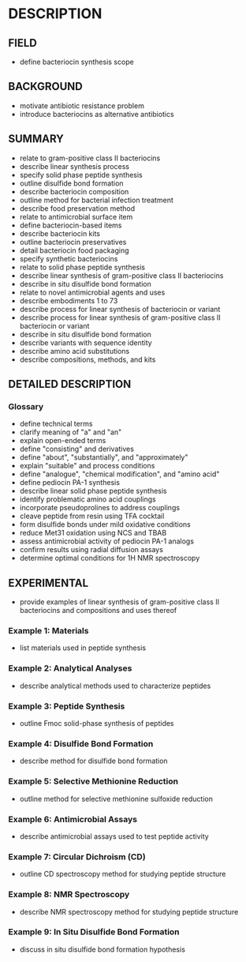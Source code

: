 # DESCRIPTION

## FIELD

- define bacteriocin synthesis scope

## BACKGROUND

- motivate antibiotic resistance problem
- introduce bacteriocins as alternative antibiotics

## SUMMARY

- relate to gram-positive class II bacteriocins
- describe linear synthesis process
- specify solid phase peptide synthesis
- outline disulfide bond formation
- describe bacteriocin composition
- outline method for bacterial infection treatment
- describe food preservation method
- relate to antimicrobial surface item
- define bacteriocin-based items
- describe bacteriocin kits
- outline bacteriocin preservatives
- detail bacteriocin food packaging
- specify synthetic bacteriocins
- relate to solid phase peptide synthesis
- describe linear synthesis of gram-positive class II bacteriocins
- describe in situ disulfide bond formation
- relate to novel antimicrobial agents and uses
- describe embodiments 1 to 73
- describe process for linear synthesis of bacteriocin or variant
- describe process for linear synthesis of gram-positive class II bacteriocin or variant
- describe in situ disulfide bond formation
- describe variants with sequence identity
- describe amino acid substitutions
- describe compositions, methods, and kits

## DETAILED DESCRIPTION

### Glossary

- define technical terms
- clarify meaning of "a" and "an"
- explain open-ended terms
- define "consisting" and derivatives
- define "about", "substantially", and "approximately"
- explain "suitable" and process conditions
- define "analogue", "chemical modification", and "amino acid"
- define pediocin PA-1 synthesis
- describe linear solid phase peptide synthesis
- identify problematic amino acid couplings
- incorporate pseudoprolines to address couplings
- cleave peptide from resin using TFA cocktail
- form disulfide bonds under mild oxidative conditions
- reduce Met31 oxidation using NCS and TBAB
- assess antimicrobial activity of pediocin PA-1 analogs
- confirm results using radial diffusion assays
- determine optimal conditions for 1H NMR spectroscopy

## EXPERIMENTAL

- provide examples of linear synthesis of gram-positive class II bacteriocins and compositions and uses thereof

### Example 1: Materials

- list materials used in peptide synthesis

### Example 2: Analytical Analyses

- describe analytical methods used to characterize peptides

### Example 3: Peptide Synthesis

- outline Fmoc solid-phase synthesis of peptides

### Example 4: Disulfide Bond Formation

- describe method for disulfide bond formation

### Example 5: Selective Methionine Reduction

- outline method for selective methionine sulfoxide reduction

### Example 6: Antimicrobial Assays

- describe antimicrobial assays used to test peptide activity

### Example 7: Circular Dichroism (CD)

- outline CD spectroscopy method for studying peptide structure

### Example 8: NMR Spectroscopy

- describe NMR spectroscopy method for studying peptide structure

### Example 9: In Situ Disulfide Bond Formation

- discuss in situ disulfide bond formation hypothesis

